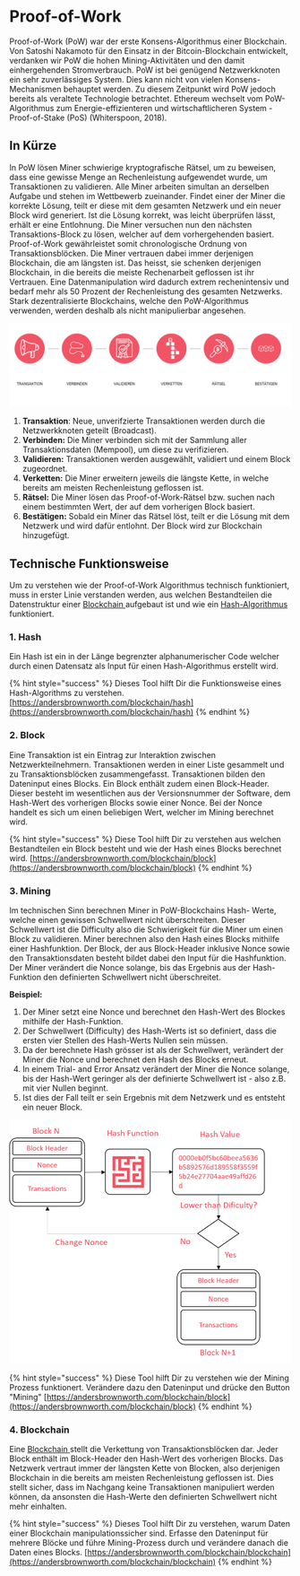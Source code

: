 # Proof-of-Work

Proof-of-Work \(PoW\) war der erste Konsens-Algorithmus einer Blockchain. Von Satoshi Nakamoto für den Einsatz in der Bitcoin-Blockchain entwickelt, verdanken wir PoW die hohen Mining-Aktivitäten und den damit einhergehenden Stromverbrauch. PoW ist bei genügend Netzwerkknoten ein sehr zuverlässiges System. Dies kann nicht von vielen Konsens-Mechanismen behauptet werden. Zu diesem Zeitpunkt wird PoW jedoch bereits als veraltete Technologie betrachtet. Ethereum wechselt vom PoW-Algorithmus zum Energie-effizienteren und wirtschaftlicheren System - Proof-of-Stake \(PoS\) \(Whiterspoon, 2018\).

## In Kürze

In PoW lösen Miner schwierige kryptografische Rätsel, um zu beweisen, dass eine gewisse Menge an Rechenleistung aufgewendet wurde, um Transaktionen zu validieren. Alle Miner arbeiten simultan an derselben Aufgabe und stehen im Wettbewerb zueinander. Findet einer der Miner die korrekte Lösung, teilt er diese mit dem gesamten Netzwerk und ein neuer Block wird generiert. Ist die Lösung korrekt, was leicht überprüfen lässt, erhält er eine Entlohnung. Die Miner versuchen nun den nächsten Transaktions-Block zu lösen, welcher auf dem vorhergehenden basiert. Proof-of-Work gewährleistet somit chronologische Ordnung von Transaktionsblöcken. Die Miner vertrauen dabei immer derjenigen Blockchain, die am längsten ist. Das heisst, sie schenken derjenigen Blockchain, in die bereits die meiste Rechenarbeit geflossen ist ihr Vertrauen. Eine Datenmanipulation wird dadurch extrem rechenintensiv und bedarf mehr als 50 Prozent der Rechenleistung des gesamten Netzwerks. Stark dezentralisierte Blockchains, welche den PoW-Algorithmus verwenden, werden deshalb als nicht manipulierbar angesehen.

![Proof-of-Work in 6 Schritten](../../.gitbook/assets/pow.PNG)

1. **Transaktion**: Neue, unverifzierte Transaktionen werden durch die Netzwerkknoten geteilt \(Broadcast\).
2. **Verbinden:** Die Miner verbinden sich mit der Sammlung aller Transaktionsdaten \(Mempool\), um diese zu verifizieren.
3. **Validieren:** Transaktionen werden ausgewählt, validiert und einem Block zugeordnet.
4. **Verketten:** Die Miner erweitern jeweils die längste Kette, in welche bereits am meisten Rechenleistung geflossen ist.
5. **Rätsel:** Die Miner lösen das Proof-of-Work-Rätsel bzw. suchen nach einem bestimmten Wert, der auf dem vorherigen Block basiert.
6. **Bestätigen:** Sobald ein Miner das Rätsel löst, teilt er die Lösung mit dem Netzwerk und wird dafür entlohnt. Der Block wird zur Blockchain hinzugefügt.

## Technische Funktionsweise

Um zu verstehen wie der Proof-of-Work Algorithmus technisch funktioniert, muss in erster Linie verstanden werden, aus welchen Bestandteilen die Datenstruktur einer [Blockchain ](https://lab.ledgerlabs.li/dlt/blockchain/definition)aufgebaut ist und wie ein [Hash-Algorithmus ](https://lab.ledgerlabs.li/grundlagen/kryptografie/hash-algorithmen)funktioniert. 

### 1. Hash

Ein Hash ist ein in der Länge begrenzter alphanumerischer Code welcher durch einen Datensatz als Input für einen Hash-Algorithmus erstellt wird. 

{% hint style="success" %}
Dieses Tool hilft Dir die Funktionsweise eines Hash-Algorithms zu verstehen. [https://andersbrownworth.com/blockchain/hash](https://andersbrownworth.com/blockchain/hash)
{% endhint %}

### 2. Block

Eine Transaktion ist ein Eintrag zur Interaktion zwischen Netzwerkteilnehmern. Transaktionen werden in einer Liste gesammelt und zu Transaktionsblöcken zusammengefasst. Transaktionen bilden den Dateninput eines Blocks. Ein Block enthält zudem einen Block-Header. Dieser besteht im wesentlichen aus der Versionsnummer der Software, dem Hash-Wert des vorherigen Blocks sowie einer Nonce. Bei der Nonce handelt es sich um einen beliebigen Wert, welcher im Mining berechnet wird.

{% hint style="success" %}
Diese Tool hilft Dir zu verstehen aus welchen Bestandteilen ein Block besteht und wie der Hash eines Blocks berechnet wird. [https://andersbrownworth.com/blockchain/block](https://andersbrownworth.com/blockchain/block)
{% endhint %}

### 3. Mining

Im technischen Sinn berechnen Miner in PoW-Blockchains Hash- Werte, welche einen gewissen Schwellwert nicht überschreiten. Dieser Schwellwert ist die Difficulty also die Schwierigkeit für die Miner um einen Block zu validieren. Miner berechnen also den Hash eines Blocks mithilfe einer Hashfunktion. Der Block, der aus Block-Header inklusive Nonce sowie den Transaktionsdaten besteht bildet dabei den Input für die Hashfunktion. Der Miner verändert die Nonce solange, bis das Ergebnis aus der Hash-Funktion den definierten Schwellwert nicht überschreitet.

**Beispiel:**

1. Der Miner setzt eine Nonce und berechnet den Hash-Wert des Blockes mithilfe der Hash-Funktion.
2. Der Schwellwert \(Difficulty\) des Hash-Werts ist so definiert, dass die ersten vier Stellen des Hash-Werts Nullen sein müssen. 
3. Da der berechnete Hash grösser ist als der Schwellwert, verändert der Miner die Nonce und berechnet den Hash des Blocks erneut. 
4. In einem Trial- and Error Ansatz verändert der Miner die Nonce solange, bis der Hash-Wert geringer als der definierte Schwellwert ist - also z.B. mit vier Nullen beginnt. 
5. Ist dies der Fall teilt er sein Ergebnis mit dem Netzwerk und es entsteht ein neuer Block.

![Technische Funktionsweise von Proof-of-Work](../../.gitbook/assets/pow_detail.png)

{% hint style="success" %}
Diese Tool hilft Dir zu verstehen wie der Mining Prozess funktionert. Verändere dazu den Dateninput und drücke den Button "Mining" [https://andersbrownworth.com/blockchain/block](https://andersbrownworth.com/blockchain/block)
{% endhint %}

### 4. Blockchain

Eine [Blockchain ](https://lab.ledgerlabs.li/dlt/blockchain/definition)stellt die Verkettung von Transaktionsblöcken dar. Jeder Block enthält im Block-Header den Hash-Wert des vorherigen Blocks. Das Netzwerk vertraut immer der längsten Kette von Blocken, also derjenigen Blockchain in die bereits am meisten Rechenleistung geflossen ist. Dies stellt sicher, dass im Nachgang keine Transaktionen manipuliert werden können, da ansonsten die Hash-Werte den definierten Schwellwert nicht mehr einhalten. 

{% hint style="success" %}
Dieses Tool hilft Dir zu verstehen, warum Daten einer Blockchain manipulationssicher sind. Erfasse den Dateninput für mehrere Blöcke und führe Mining-Prozess durch und verändere danach die Daten eines Blocks. [https://andersbrownworth.com/blockchain/blockchain](https://andersbrownworth.com/blockchain/blockchain)
{% endhint %}



